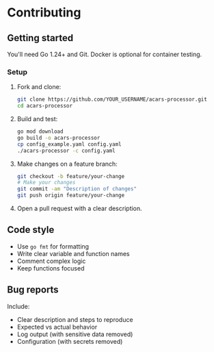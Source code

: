 # Contributing

## Getting started

You'll need Go 1.24+ and Git. Docker is optional for container testing.

### Setup

1. Fork and clone:
   ```bash
   git clone https://github.com/YOUR_USERNAME/acars-processor.git
   cd acars-processor
   ```

2. Build and test:
   ```bash
   go mod download
   go build -o acars-processor
   cp config_example.yaml config.yaml
   ./acars-processor -c config.yaml
   ```

3. Make changes on a feature branch:
   ```bash
   git checkout -b feature/your-change
   # Make your changes
   git commit -am "Description of changes"
   git push origin feature/your-change
   ```

4. Open a pull request with a clear description.

## Code style

- Use `go fmt` for formatting
- Write clear variable and function names
- Comment complex logic
- Keep functions focused

## Bug reports

Include:
- Clear description and steps to reproduce
- Expected vs actual behavior  
- Log output (with sensitive data removed)
- Configuration (with secrets removed)
